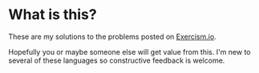 # What is this?

These are my solutions to the problems posted on [Exercism.io](https://exercism.io/).

Hopefully you or maybe someone else will get value from this. I'm new to several of these languages so constructive feedback is welcome.


